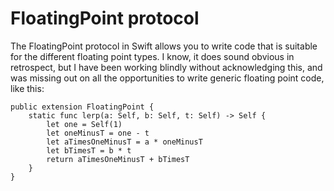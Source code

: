 # FloatingPoint protocol

The FloatingPoint protocol in Swift allows you to write code that is suitable
for the different floating point types.   I know, it does sound obvious in
retrospect, but I have been working blindly without acknowledging this, and was
missing out on all the opportunities to write generic floating point code, like
this:

```
public extension FloatingPoint {
    static func lerp(a: Self, b: Self, t: Self) -> Self {
        let one = Self(1)
        let oneMinusT = one - t
        let aTimesOneMinusT = a * oneMinusT
        let bTimesT = b * t
        return aTimesOneMinusT + bTimesT
    }
}
```